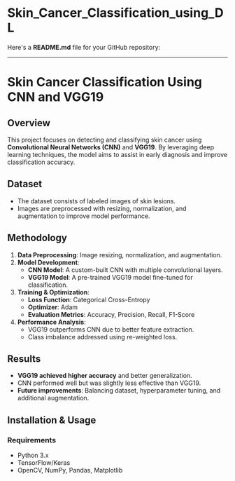 # Skin_Cancer_Classification_using_DL

Here's a **README.md** file for your GitHub repository:  

---

# **Skin Cancer Classification Using CNN and VGG19**  

## **Overview**  
This project focuses on detecting and classifying skin cancer using **Convolutional Neural Networks (CNN)** and **VGG19**. By leveraging deep learning techniques, the model aims to assist in early diagnosis and improve classification accuracy.  

## **Dataset**  
- The dataset consists of labeled images of skin lesions.  
- Images are preprocessed with resizing, normalization, and augmentation to improve model performance.  

## **Methodology**  
1. **Data Preprocessing**: Image resizing, normalization, and augmentation.  
2. **Model Development**:  
   - **CNN Model**: A custom-built CNN with multiple convolutional layers.  
   - **VGG19 Model**: A pre-trained VGG19 model fine-tuned for classification.  
3. **Training & Optimization**:  
   - **Loss Function**: Categorical Cross-Entropy  
   - **Optimizer**: Adam  
   - **Evaluation Metrics**: Accuracy, Precision, Recall, F1-Score  
4. **Performance Analysis**:  
   - VGG19 outperforms CNN due to better feature extraction.  
   - Class imbalance addressed using re-weighted loss.  

## **Results**  
- **VGG19 achieved higher accuracy** and better generalization.  
- CNN performed well but was slightly less effective than VGG19.  
- **Future improvements**: Balancing dataset, hyperparameter tuning, and additional augmentation.  

## **Installation & Usage**  
### **Requirements**  
- Python 3.x  
- TensorFlow/Keras  
- OpenCV, NumPy, Pandas, Matplotlib  
